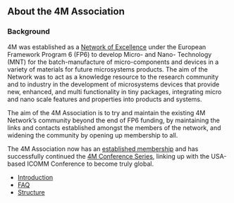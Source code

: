 ## About the 4M Association

### Background
4M was established as a [Network of Excellence](http://www.4m-net.org/) under the European Framework Program 6 (FP6) to develop Micro- and Nano- Technology (MNT) for the batch-manufacture of micro-components and devices in a variety of materials for future microsystems products.  The aim of the Network was to act as a knowledge resource to the research community and to industry in the development of microsystems devices that provide new, enhanced, and multi functionality in tiny packages, integrating micro and nano scale features and properties into products and systems.

The aim of the 4M Association is to try and maintain the existing 4M Network’s community beyond the end of FP6 funding, by maintaining the links and contacts established amongst the members of the network, and widening the community by opening up membership to all.  

The 4M Association now has an [established membership](/4m-association/members.md) and has successfully continued the [4M Conference Series](/4m-association/content/History.md), linking up with the USA-based ICOMM Conference to become truly global.  


* [Introduction](/4m-association/node/2)
* [FAQ](/4m-association/node/3) 
* [Structure](/4m-association/node/4)
